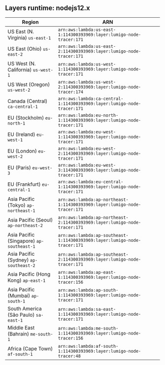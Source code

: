 Layers runtime: nodejs12.x
----
| Region | ARN |
| --- | --- |
|US East (N. Virginia)  `us-east-1`|`arn:aws:lambda:us-east-1:114300393969:layer:lumigo-node-tracer:171`|
|US East (Ohio)  `us-east-2`|`arn:aws:lambda:us-east-2:114300393969:layer:lumigo-node-tracer:171`|
|US West (N. California)  `us-west-1`|`arn:aws:lambda:us-west-1:114300393969:layer:lumigo-node-tracer:171`|
|US West (Oregon)  `us-west-2`|`arn:aws:lambda:us-west-2:114300393969:layer:lumigo-node-tracer:174`|
|Canada (Central)  `ca-central-1`|`arn:aws:lambda:ca-central-1:114300393969:layer:lumigo-node-tracer:171`|
|EU (Stockholm)  `eu-north-1`|`arn:aws:lambda:eu-north-1:114300393969:layer:lumigo-node-tracer:171`|
|EU (Ireland)  `eu-west-1`|`arn:aws:lambda:eu-west-1:114300393969:layer:lumigo-node-tracer:171`|
|EU (London)  `eu-west-2`|`arn:aws:lambda:eu-west-2:114300393969:layer:lumigo-node-tracer:171`|
|EU (Paris)  `eu-west-3`|`arn:aws:lambda:eu-west-3:114300393969:layer:lumigo-node-tracer:171`|
|EU (Frankfurt)  `eu-central-1`|`arn:aws:lambda:eu-central-1:114300393969:layer:lumigo-node-tracer:171`|
|Asia Pacific (Tokyo)  `ap-northeast-1`|`arn:aws:lambda:ap-northeast-1:114300393969:layer:lumigo-node-tracer:171`|
|Asia Pacific (Seoul)  `ap-northeast-2`|`arn:aws:lambda:ap-northeast-2:114300393969:layer:lumigo-node-tracer:171`|
|Asia Pacific (Singapore)  `ap-southeast-1`|`arn:aws:lambda:ap-southeast-1:114300393969:layer:lumigo-node-tracer:171`|
|Asia Pacific (Sydney)  `ap-southeast-2`|`arn:aws:lambda:ap-southeast-2:114300393969:layer:lumigo-node-tracer:171`|
|Asia Pacific (Hong Kong)  `ap-east-1`|`arn:aws:lambda:ap-east-1:114300393969:layer:lumigo-node-tracer:156`|
|Asia Pacific (Mumbai)  `ap-south-1`|`arn:aws:lambda:ap-south-1:114300393969:layer:lumigo-node-tracer:171`|
|South America (São Paulo)  `sa-east-1`|`arn:aws:lambda:sa-east-1:114300393969:layer:lumigo-node-tracer:171`|
|Middle East (Bahrain)  `me-south-1`|`arn:aws:lambda:me-south-1:114300393969:layer:lumigo-node-tracer:156`|
|Africa (Cape Town)  `af-south-1`|`arn:aws:lambda:af-south-1:114300393969:layer:lumigo-node-tracer:48`|
